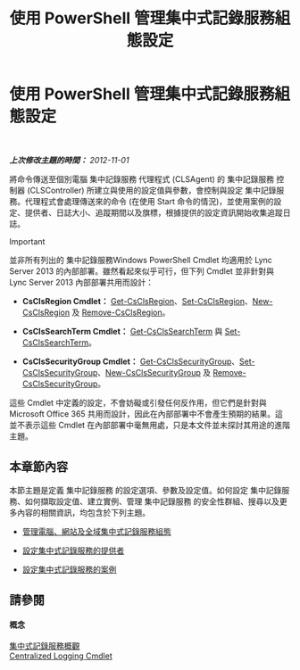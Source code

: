 ﻿---
title: 使用 PowerShell 管理集中式記錄服務組態設定
TOCTitle: 使用 PowerShell 管理集中式記錄服務組態設定
ms:assetid: f455c3aa-0061-413d-bdfb-a3e78f82723d
ms:mtpsurl: https://technet.microsoft.com/zh-tw/library/JJ721938(v=OCS.15)
ms:contentKeyID: 49890507
ms.date: 08/24/2015
mtps_version: v=OCS.15
ms.translationtype: HT
---

# 使用 PowerShell 管理集中式記錄服務組態設定

 

_**上次修改主題的時間：** 2012-11-01_

將命令傳送至個別電腦 集中記錄服務 代理程式 (CLSAgent) 的 集中記錄服務 控制器 (CLSController) 所建立與使用的設定值與參數，會控制與設定 集中記錄服務。代理程式會處理傳送來的命令 (在使用 Start 命令的情況)，並使用案例的設定、提供者、日誌大小、追蹤期間以及旗標，根據提供的設定資訊開始收集追蹤日誌。

> [!IMPORTANT]  
> 並非所有列出的 集中記錄服務Windows PowerShell Cmdlet 均適用於 Lync Server 2013 的內部部署。雖然看起來似乎可行，但下列 Cmdlet 並非針對與 Lync Server 2013 內部部署共用而設計：
> <ul>
> <li><p><strong>CsClsRegion Cmdlet：</strong> <a href="https://docs.microsoft.com/en-us/powershell/module/skype/Get-CsClsRegion">Get-CsClsRegion</a>、<a href="https://docs.microsoft.com/en-us/powershell/module/skype/Set-CsClsRegion">Set-CsClsRegion</a>、<a href="https://docs.microsoft.com/en-us/powershell/module/skype/New-CsClsRegion">New-CsClsRegion</a> 及 <a href="https://docs.microsoft.com/en-us/powershell/module/skype/New-CsClsRegion">Remove-CsClsRegion</a>。</p></li>
> <li><p><strong>CsClsSearchTerm Cmdlet：</strong> <a href="https://docs.microsoft.com/en-us/powershell/module/skype/Get-CsClsSearchTerm">Get-CsClsSearchTerm</a> 與 <a href="https://docs.microsoft.com/en-us/powershell/module/skype/Set-CsClsSearchTerm">Set-CsClsSearchTerm</a>。</p></li>
> <li><p><strong>CsClsSecurityGroup Cmdlet：</strong> <a href="https://docs.microsoft.com/en-us/powershell/module/skype/Get-CsClsSecurityGroup">Get-CsClsSecurityGroup</a>、<a href="https://docs.microsoft.com/en-us/powershell/module/skype/Set-CsClsSecurityGroup">Set-CsClsSecurityGroup</a>、<a href="https://docs.microsoft.com/en-us/powershell/module/skype/New-CsClsSecurityGroup">New-CsClsSecurityGroup</a> 及 <a href="https://docs.microsoft.com/en-us/powershell/module/skype/Remove-CsClsSecurityGroup">Remove-CsClsSecurityGroup</a>。</p></li>
> </ul>
> 這些 Cmdlet 中定義的設定，不會妨礙或引發任何反作用，但它們是針對與 Microsoft Office 365 共用而設計，因此在內部部署中不會產生預期的結果。這並不表示這些 Cmdlet 在內部部署中毫無用處，只是本文件並未探討其用途的進階主題。

## 本章節內容

本節主題是定義 集中記錄服務 的設定選項、參數及設定值。如何設定 集中記錄服務、如何擷取設定值、建立實例、管理 集中記錄服務 的安全性群組、搜尋以及更多內容的相關資訊，均包含於下列主題。

  - [管理電腦、網站及全域集中式記錄服務組態](lync-server-2013-managing-computer-site-and-global-centralized-logging-service-configuration.md)

  - [設定集中式記錄服務的提供者](lync-server-2013-configuring-providers-for-centralized-logging-service.md)

  - [設定集中式記錄服務的案例](lync-server-2013-configuring-scenarios-for-the-centralized-logging-service.md)

## 請參閱

#### 概念

[集中式記錄服務概觀](lync-server-2013-overview-of-the-centralized-logging-service.md)  
[Centralized Logging Cmdlet](https://docs.microsoft.com/en-us/powershell/module/skype/)

